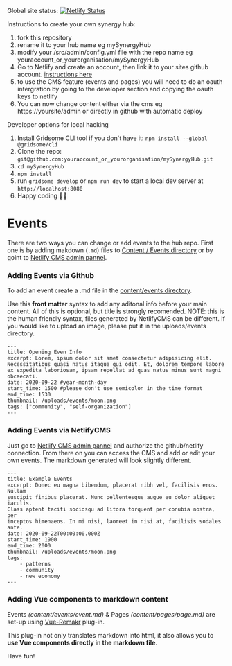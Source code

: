 Global site status: [![Netlify Status](https://api.netlify.com/api/v1/badges/05e4a477-68a7-42bf-b14b-4810c41f2bbe/deploy-status)](https://app.netlify.com/sites/eloquent-williams-97965a/deploys)


Instructions to create your own synergy hub:
1. fork this repository
2. rename it to your hub name eg mySynergyHub
3. modify your /src/admin/config.yml file with the repo name eg youraccount_or_yourorganisation/mySynergyHub
4. Go to Netlify and create an account, then link it to your sites github account. [instructions here](https://www.netlify.com/blog/2016/09/29/a-step-by-step-guide-deploying-on-netlify/)
5. to use the CMS feature (events and pages) you will need to do an oauth intergration by going to the developer section and copying the oauth keys to netlify 
6. You can now change content either via the cms eg https://yoursite/admin or directly in github with automatic deploy

Developer options for local hacking
1. Install Gridsome CLI tool if you don't have it: `npm install --global @gridsome/cli`
2. Clone the repo: `git@github.com:youraccount_or_yourorganisation/mySynergyHub.git`
3. `cd mySynergyHub`
4. `npm install`
5. run `gridsome develop` or `npm run dev` to start a local dev server at `http://localhost:8080`
6. Happy coding 🎉🙌

# Events

There are two ways you can change or add events to the hub repo.
First one is by adding makdown (`.md`) files to [Content / Events directory](https://github.com/youraccount_or_yourorganisation/mySynergyHub/blob/master/content/events/) or by goint to [Netlify CMS admin pannel](https://yoursite/admin).

### Adding Events via Github

To add an event create a .md file in the [content/events directory](https://github.com/youraccount_or_yourorganisation/mySynergyHub/blob/master/content/events/).

Use this **front matter** syntax to add any aditonal info before your main content. All of this is optional, but title is strongly recomended. NOTE: this is the human friendly syntax, files generated by NetlifyCMS can be different. If you would like to upload an image, please put it in the uploads/events directory.

    ---
    title: Opening Even Info
    excerpt: Lorem, ipsum dolor sit amet consectetur adipisicing elit. Necessitatibus quasi natus itaque qui odit. Et, dolorem tempore labore ex expedita laboriosam, ipsam repellat ad quas natus minus sunt magni obcaecati.
    date: 2020-09-22 #year-month-day
    start_time: 1500 #please don't use semicolon in the time format
    end_time: 1530
    thumbnail: /uploads/events/moon.png
    tags: ["community", "self-organization"]
    ---

### Adding Events via NetlifyCMS

Just go to [Netlify CMS admin pannel](https://yoursite/admin) and authorize the github/netlify connection.
From there on you can access the CMS and add or edit your own events. The markdown generated will look slightly different.

    ---
    title: Example Events
    excerpt: Donec eu magna bibendum, placerat nibh vel, facilisis eros. Nullam
    suscipit finibus placerat. Nunc pellentesque augue eu dolor aliquet iaculis.
    Class aptent taciti sociosqu ad litora torquent per conubia nostra, per
    inceptos himenaeos. In mi nisi, laoreet in nisi at, facilisis sodales ante.
    date: 2020-09-22T00:00:00.000Z
    start_time: 1900
    end_time: 2000
    thumbnail: /uploads/events/moon.png
    tags:
        - patterns
        - community
        - new economy
    ---

### Adding Vue components to markdown content

Events _(content/events/event.md)_ & Pages _(content/pages/page.md)_ are set-up using [Vue-Remakr](https://gridsome.org/plugins/@gridsome/vue-remark) plug-in.

This plug-in not only translates markdown into html, it also allows you to **use Vue components directly in the markdown file**.

Have fun!
